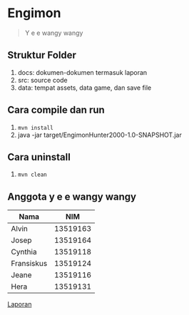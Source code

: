 # Engimon
> Y e e wangy wangy

## Struktur Folder
1. docs: dokumen-dokumen termasuk laporan
2. src: source code
3. data: tempat assets, data game, dan save file

## Cara compile dan run
1. `mvn install`
2. java -jar target/EngimonHunter2000-1.0-SNAPSHOT.jar

## Cara uninstall
1. `mvn clean`

## Anggota y e e wangy wangy
Nama | NIM
-|-
Alvin | 13519163
Josep | 13519164
Cynthia | 13519118
Fransiskus | 13519124
Jeane | 13519116
Hera | 13519131

[Laporan](https://docs.google.com/document/d/1MhM7PKpX4UQPhmwUQsYnOeyWylHf32SG/)

